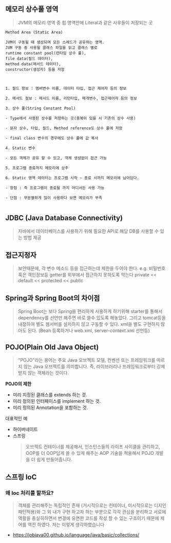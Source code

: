 ## 메모리 상수풀 영역 
> JVM의 메모리 영역 중 힙 영역안에 Literal과 같은 사우들이 저장되는 곳
```
Method Area (Static Area)

JVM이 구동될 때 생성되며 모든 스레드가 공유하는 영역.
JVM 구동 중 사용될 클래스 파일을 읽고 클래스 별로 
runtime constant pool(런타임 상수 풀), 
file data(필드 데이터), 
method data(메서드 데이터), 
constructor(생성자) 등을 저장



1. 필드 정보 : 멤버변수 이름, 데이터 타입, 접근 제어자 등의 정보

2. 메서드 정보 : 메서드 이름, 리턴타입, 매개변수, 접근제어자 등의 정보

3. 상수 풀(String Constant Pool)

- Type에서 사용된 상수를 저장하는 곳(중복이 있을 시 기존의 상수 사용)

- 문자 상수, 타입, 필드, Method reference도 상수 풀에 저장

- final class 변수의 경우에도 상수 풀에 값 복사

4. Static 변수

- 모든 객체가 공유 할 수 있고, 객체 생성없이 접근 가능

5. 프로그램 종료까지 메모리에 상주

6. Static 영역 데이터는 프로그램 시작 ~ 종료 시까지 메모리에 남아있다.

- 장점 : 즉 프로그램이 종료될 까지 어디서든 사용 가능

- 단점 : 무분별하게 많이 사용하다 보면 메모리가 부족


```


## JDBC (Java Database Connectivity)
> 자바에서 데이터베이스를 사용하기 위해 필요한 API로 해당 DB를 사용할 수 있는 방법 제공

## 접근지정자 
> 보안때문에, 각 변수 메소드 등을 접근하는데 제한을 두어야 한다. 
> e.g. 비밀번호 혹은 객인정보등 getter를 외부에서 접근하지 못하도록 막는다
> private << default << protected << public 

## Spring과 Spring Boot의 차이점
> Spring Boot는 보다 Spring을 편리하게 사용하게 하기위해 starter를 통해서 dependency를 선언만 해주면 바로 쓸수 있도록 해놓았다. 그리고 tomcat등을 내장하여 별도 웹서버를 설치하지 않고 구동할 수 있다. 
> xml을 별도 구현하지 않아도 된다. (Bean 등록하거나 web.xml, server-context.xml 선언등)

## POJO(Plain Old Java Object)
> "POJO"라는 용어는 주요 Java 오브젝트 모델, 컨벤션 또는 프레임워크를 따르지 않는 Java 오브젝트를 의미합니다. 즉, 라이브러리나 프레임워크로부터 강제받지 않는 객체라는 것이다. 
  
**POJO의 제한**
- 미리 지정된 클래스를 extends 하는 것.
- 미리 정의된 인터페이스를 implement 하는 것.
- 미리 정의된 Annotation을 포함하는 것.

대표적인 예 
- 하이버네이트 
- 스프링 
  > 오브젝트 컨테이너를 제공해서, 인스턴스들의 라이프 사이클을 관리하고, OOP를 더 OOP답게 쓸 수 있게 해주는 AOP 기술을 적용해서 POJO 개발을 더 쉽게 만들어줍니다.


## 스프링 IoC 
### 왜 Ioc 처리를 할까요? 
> 객체를 관리해주는 독립적인 존재 (거시적으로는 컨테이너, 미시적으로는 디지인패턴적용)와 그 외 내가 구현 하고자 하는 부분으로 각각 관심을 분리하고 서로에 역활을 충실히하면서 변경에 유연한 코드를 작성 할 수 있는 구조이기 때문에 제어를 역전 하였다. 저는 이렇게 생각하였습니다




- https://jobjava00.github.io/language/java/basic/collections/